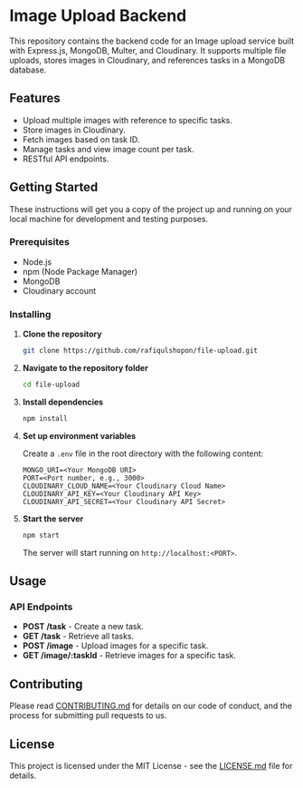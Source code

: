 # Image Upload Backend

This repository contains the backend code for an Image upload service built with Express.js, MongoDB, Multer, and Cloudinary. It supports multiple file uploads, stores images in Cloudinary, and references tasks in a MongoDB database.

## Features

- Upload multiple images with reference to specific tasks.
- Store images in Cloudinary.
- Fetch images based on task ID.
- Manage tasks and view image count per task.
- RESTful API endpoints.

## Getting Started

These instructions will get you a copy of the project up and running on your local machine for development and testing purposes.

### Prerequisites

- Node.js
- npm (Node Package Manager)
- MongoDB
- Cloudinary account

### Installing

1. **Clone the repository**

   ```bash
   git clone https://github.com/rafiqulshopon/file-upload.git
   ```

2. **Navigate to the repository folder**

   ```bash
   cd file-upload
   ```

3. **Install dependencies**

   ```bash
   npm install
   ```

4. **Set up environment variables**

   Create a `.env` file in the root directory with the following content:

   ```env
   MONGO_URI=<Your MongoDB URI>
   PORT=<Port number, e.g., 3000>
   CLOUDINARY_CLOUD_NAME=<Your Cloudinary Cloud Name>
   CLOUDINARY_API_KEY=<Your Cloudinary API Key>
   CLOUDINARY_API_SECRET=<Your Cloudinary API Secret>
   ```

5. **Start the server**

   ```bash
   npm start
   ```

   The server will start running on `http://localhost:<PORT>`.

## Usage

### API Endpoints

- **POST /task** - Create a new task.
- **GET /task** - Retrieve all tasks.
- **POST /image** - Upload images for a specific task.
- **GET /image/:taskId** - Retrieve images for a specific task.

## Contributing

Please read [CONTRIBUTING.md](CONTRIBUTING.md) for details on our code of conduct, and the process for submitting pull requests to us.

## License

This project is licensed under the MIT License - see the [LICENSE.md](LICENSE.md) file for details.
